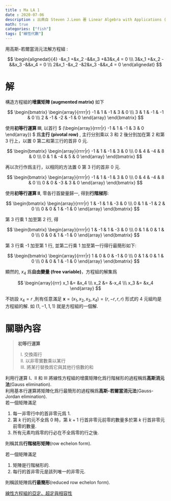 ```yaml
---
title : Ma LA 1
date : 2020-07-06
description : 出典自 Steven J.Leon 著 Linear Algebra with Applications (Ninth Edition) Page.16
math: true
categories: ["fish"]
tags: ["線性代數"]
---
```


用高斯-若爾當消元法解方程組 :

$$
\begin{alignedat}{4}
-&x_1 +&x_2  -&&x_3 +&3&x_4 = 0 \\\ 
3&x_1 +&x_2  -&&x_3 -&&x_4 = 0 \\\ 
2&x_1 -&x_2 -&2&x_3 -&&x_4 = 0 
\end{alignedat}
$$

# 解

構造方程組的**增廣矩陣 (augmented matrix)** 如下

$$
\begin{bmatrix} 
\begin{array}{rrrr|r} 
-1 & 1 & -1 & 3 & 0 \\\ 
3 & 1 & -1 & -1 & 0 \\\ 
2 & -1 & -2 & -1 & 0 
\end{array} 
\end{bmatrix}
$$

使用**初等行運算 III**, 以首行 
$
(\begin{array}{rrrr|r} 
-1 & 1 & -1 & 3 & 0
\end{array})
$
爲**主行 (pivotal row)** , 主行分別乘以 3 和 2 後分別加在第 2 和第 3
行上，以置 0 第二和第三行的首非 0 元.

$$
\begin{bmatrix} 
\begin{array}{rrrr|r} 
-1 & 1 & -1 & 3 & 0 \\\ 
0 & 4 & -4 & 8 & 0 \\\ 
0 & 1 & -4 & 5 & 0 
\end{array} 
\end{bmatrix}
$$

再以次行作爲主行，以相同的方法置 0 第 3 行的首非 0 元.

$$
\begin{bmatrix} 
\begin{array}{rrrr|r} 
-1 & 1 & -1 & 3 & 0 \\\ 
0 & 4 & -4 & 8 & 0 \\\ 
0 & 0 & -3 & 3 & 0 
\end{array} 
\end{bmatrix}
$$

使用**初等行運算 II**, 零各行首變量歸一, 得到**行階梯形**:

$$
\begin{bmatrix} 
\begin{array}{rrrr|r} 
1 & -1 & 1 & -3 & 0 \\\ 
0 & 1 & -1 & 2 & 0 \\\ 
0 & 0 & 1 & -1 & 0 
\end{array} 
\end{bmatrix}
$$

第 3 行乘 1 加至第 2 行, 得

$$
\begin{bmatrix} 
\begin{array}{rrrr|r}
1 & -1 & 1 & -3 & 0 \\\ 
0 & 1 & 0 & 1 & 0 \\\ 
0 & 0 & 1 & -1 & 0
\end{array} 
\end{bmatrix}
$$

第 3 行乘 -1 加至第 1 行, 並第二行乘 1 加至第一行得行最簡形如下:

$$
\begin{bmatrix}
\begin{array}{rrrr|r}
1 & 0 & 0 & -1 & 0 \\\ 
0 & 1 & 0 & 1 & 0 \\\ 
0 & 0 & 1 & -1 & 0
\end{array}
\end{bmatrix}
$$

顯然的, $x_4$ 爲**自由變量 (free variable)**，方程組的解集爲

$$
\begin{array}{rrr} 
x_1 &= &x_4 \\\ 
x_2 &= &-x_4 \\\ 
x_3 &= &x_4 
\end{array}
$$

不妨設 $x_4=r$ ,則有任意滿足 $\boldsymbol x = (x_1,x_2,x_3,x_4) = (r, -r ,r ,r)$
形式的 4 元組均是方程組的解. 如 $(1,-1,1,1)$ 就是方程組的一個解.

# 關聯內容

> **初等行運算**
> 
> &nbsp; Ⅰ. 交換兩行 \
> &nbsp; Ⅱ. 以非零實數乘以某行 \
> &nbsp; Ⅲ. 將某行替換爲它與其他行倍數的和

<div class="definition">
利用行運算 I、II 和 III 將線性方程組的增廣矩陣化爲行階梯形的過程稱爲<strong>高斯消元法</strong>(Gauss elimination).
</div>

<div class="definition">
利用基本行運算將矩陣化爲行最簡形的過程稱爲<strong>高斯-若爾當消元法</strong>(Gauss-Jordan elimination).
</div>

<div class="definition">
若一個矩陣滿足

1. 每一非零行中的首非零元爲 1.
2. 第 $k$ 行的元不全爲 0 時，第 $k+1$ 行首非零元前零的數量多於第 $k$ 行首非零元前零的數量.
3. 所有元素均爲零的行必在不全爲零的行之後.

則稱其爲<strong>行階梯形矩陣</strong>(row echelon form).

</div>

<div class="definition">
若一個矩陣滿足

1. 矩陣是行階梯形的.
2. 每行的首非零元是該列唯一的非零元.

則稱該矩陣爲<strong>行最簡形</strong>(reduced row echelon form).

</div>

[線性方程組的亞定、超定與相容性](https://telegra.ph/%E7%B7%9A%E6%80%A7%E6%96%B9%E7%A8%8B%E7%B5%84%E7%9A%84%E4%BA%9E%E5%AE%9A%E8%B6%85%E5%AE%9A%E8%88%87%E7%9B%B8%E5%AE%B9%E6%80%A7-07-05)
